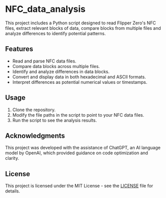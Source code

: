 # NFC_data_analysis
This project includes a Python script designed to read Flipper Zero's NFC files, extract relevant blocks of data, compare blocks from multiple files and analyze differences to identify potential patterns.

## Features

- Read and parse NFC data files.
- Compare data blocks across multiple files.
- Identify and analyze differences in data blocks.
- Convert and display data in both hexadecimal and ASCII formats.
- Interpret differences as potential numerical values or timestamps.

## Usage

1. Clone the repository.
2. Modify the file paths in the script to point to your NFC data files.
3. Run the script to see the analysis results.

## Acknowledgments

This project was developed with the assistance of ChatGPT, an AI language model by OpenAI, which provided guidance on code optimization and clarity.

## License

This project is licensed under the MIT License - see the [LICENSE](LICENSE) file for details.

